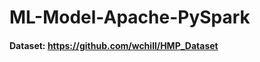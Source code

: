 # ML-Model-Apache-PySpark
#### Dataset: https://github.com/wchill/HMP_Dataset
       


   
    
  
